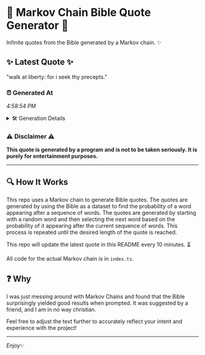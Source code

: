 # 📖 Markov Chain Bible Quote Generator 📖

Infinite quotes from the Bible generated by a Markov chain. ✨

## ✨ Latest Quote ✨
"walk at liberty: for i seek thy precepts."

### ⏰ Generated At
*4:58:54 PM*

<details>
    <summary>🛠️ Generation Details</summary>
    <p>
        <strong>🌱 Seed:</strong> walk<br>
        <strong>🔄 Iterations:</strong> 7<br>
        <strong>📜 Context History:</strong><br>[ walk ]: at<br>[ walk, at ]: liberty:<br>[ walk, at, liberty: ]: for<br>[ walk, at, liberty:, for ]: i<br>[ walk, at, liberty:, for, i ]: seek<br>[ walk, at, liberty:, for, i, seek ]: thy<br>[ at, liberty:, for, i, seek, thy ]: precepts.<br>
    </p>
</details>

### ⚠️ Disclaimer ⚠️
**This quote is generated by a program and is not to be taken seriously. It is purely for entertainment purposes.**

---

## 🔍 How It Works

This repo uses a Markov chain to generate Bible quotes. The quotes are generated by using the Bible as a dataset to find the probability of a word appearing after a sequence of words. The quotes are generated by starting with a random word and then selecting the next word based on the probability of it appearing after the current sequence of words. This process is repeated until the desired length of the quote is reached.

This repo will update the latest quote in this README every 10 minutes. ⏳

All code for the actual Markov chain is in `index.ts`.

## ❓ Why

I was just messing around with Markov Chains and found that the Bible surprisingly yielded good results when prompted. 
It was suggested by a friend, and I am in no way christian.

Feel free to adjust the text further to accurately reflect your intent and experience with the project!

---

*Enjoy*✨
